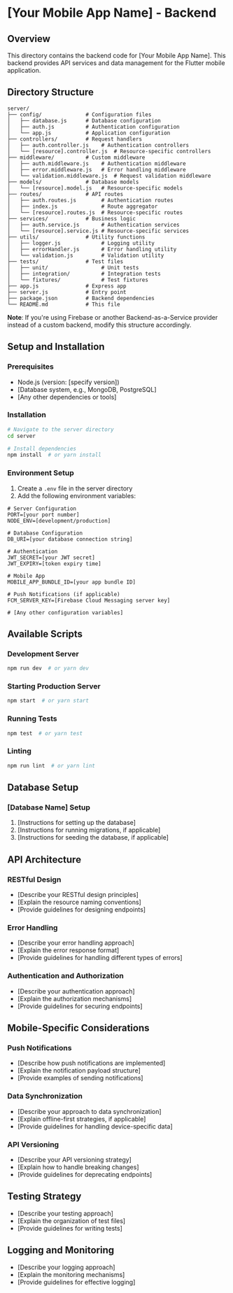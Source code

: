 # [Your Mobile App Name] - Backend

## Overview

This directory contains the backend code for [Your Mobile App Name]. This backend provides API services and data management for the Flutter mobile application.

## Directory Structure

```plaintext
server/
├── config/              # Configuration files
│   ├── database.js      # Database configuration
│   ├── auth.js          # Authentication configuration
│   └── app.js           # Application configuration
├── controllers/         # Request handlers
│   ├── auth.controller.js    # Authentication controllers
│   └── [resource].controller.js  # Resource-specific controllers
├── middleware/          # Custom middleware
│   ├── auth.middleware.js    # Authentication middleware
│   ├── error.middleware.js   # Error handling middleware
│   └── validation.middleware.js  # Request validation middleware
├── models/              # Database models
│   └── [resource].model.js   # Resource-specific models
├── routes/              # API routes
│   ├── auth.routes.js        # Authentication routes
│   ├── index.js              # Route aggregator
│   └── [resource].routes.js  # Resource-specific routes
├── services/            # Business logic
│   ├── auth.service.js       # Authentication services
│   └── [resource].service.js # Resource-specific services
├── utils/               # Utility functions
│   ├── logger.js             # Logging utility
│   ├── errorHandler.js       # Error handling utility
│   └── validation.js         # Validation utility
├── tests/               # Test files
│   ├── unit/                 # Unit tests
│   ├── integration/          # Integration tests
│   └── fixtures/             # Test fixtures
├── app.js               # Express app
├── server.js            # Entry point
├── package.json         # Backend dependencies
└── README.md            # This file
```

**Note**: If you're using Firebase or another Backend-as-a-Service provider instead of a custom backend, modify this structure accordingly.

## Setup and Installation

### Prerequisites

- Node.js (version: [specify version])
- [Database system, e.g., MongoDB, PostgreSQL]
- [Any other dependencies or tools]

### Installation

```bash
# Navigate to the server directory
cd server

# Install dependencies
npm install  # or yarn install
```

### Environment Setup

1. Create a `.env` file in the server directory
2. Add the following environment variables:

```plaintext
# Server Configuration
PORT=[your port number]
NODE_ENV=[development/production]

# Database Configuration
DB_URI=[your database connection string]

# Authentication
JWT_SECRET=[your JWT secret]
JWT_EXPIRY=[token expiry time]

# Mobile App
MOBILE_APP_BUNDLE_ID=[your app bundle ID]

# Push Notifications (if applicable)
FCM_SERVER_KEY=[Firebase Cloud Messaging server key]

# [Any other configuration variables]
```

## Available Scripts

### Development Server

```bash
npm run dev  # or yarn dev
```

### Starting Production Server

```bash
npm start  # or yarn start
```

### Running Tests

```bash
npm test  # or yarn test
```

### Linting

```bash
npm run lint  # or yarn lint
```

## Database Setup

### [Database Name] Setup

1. [Instructions for setting up the database]
2. [Instructions for running migrations, if applicable]
3. [Instructions for seeding the database, if applicable]

## API Architecture

### RESTful Design

- [Describe your RESTful design principles]
- [Explain the resource naming conventions]
- [Provide guidelines for designing endpoints]

### Error Handling

- [Describe your error handling approach]
- [Explain the error response format]
- [Provide guidelines for handling different types of errors]

### Authentication and Authorization

- [Describe your authentication approach]
- [Explain the authorization mechanisms]
- [Provide guidelines for securing endpoints]

## Mobile-Specific Considerations

### Push Notifications

- [Describe how push notifications are implemented]
- [Explain the notification payload structure]
- [Provide examples of sending notifications]

### Data Synchronization

- [Describe your approach to data synchronization]
- [Explain offline-first strategies, if applicable]
- [Provide guidelines for handling device-specific data]

### API Versioning

- [Describe your API versioning strategy]
- [Explain how to handle breaking changes]
- [Provide guidelines for deprecating endpoints]

## Testing Strategy

- [Describe your testing approach]
- [Explain the organization of test files]
- [Provide guidelines for writing tests]

## Logging and Monitoring

- [Describe your logging approach]
- [Explain the monitoring mechanisms]
- [Provide guidelines for effective logging]
